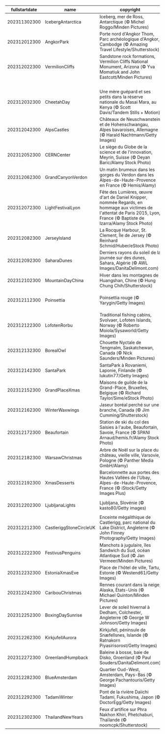 |fullstartdate|name|copyright|title|image|
|--|--|--|--|--|
202311302300|IcebergAntarctica|Iceberg, mer de Ross, Antarctique (© Michel Roggo/Minden Pictures)|La vie au grand frais !|![](/fr-FR/2023/12/202311302300IcebergAntarctica.jpg)|
202312012300|AngkorPark|Porte nord d'Angkor Thom, Parc archéologique d'Angkor, Cambodge (© Amazing Travel Lifestyle/Shutterstock)|L’ancienne cité Khmer aux temples majestueux|![](/fr-FR/2023/12/202312012300AngkorPark.jpg)|
202312022300|VermilionCliffs|Sandstone rock formations, Vermilion Cliffs National Monument, Arizona (© Yva Momatiuk and John Eastcott/Minden Pictures)|Un paysage extraordinaire sculpté par le temps|![](/fr-FR/2023/12/202312022300VermilionCliffs.jpg)|
||||![](/fr-FR/2023/12/.jpg)|
202312032300|CheetahDay|Une mère guépard et ses petits dans la réserve nationale du Masai Mara, au Kenya (© Scott Davis/Tandem Stills + Motion)|Le félin le plus rapide du monde !|![](/fr-FR/2023/12/202312032300CheetahDay.jpg)|
202312042300|AlpsCastles|Châteaux de Neuschwanstein et de Hohenschwangau, Alpes bavaroises, Allemagne (© Harald Nachtmann/Getty Images)|Un paysage tout droit sorti d'un conte de fées|![](/fr-FR/2023/12/202312042300AlpsCastles.jpg)|
202312052300|CERNCenter|Le siège du Globe de la science et de l'innovation, Meyrin, Suisse (© Deyan Baric/Alamy Stock Photo)|Un code Mondial pour l’avenir|![](/fr-FR/2023/12/202312052300CERNCenter.jpg)|
202312062300|GrandCanyonVerdon|Un matin brumeux dans les gorges du Verdon dans les Alpes-de-Haute-Provence en France (© Hemis/Alamy)|Le Grand Canyon Provençal|![](/fr-FR/2023/12/202312062300GrandCanyonVerdon.jpg)|
202312072300|LightFestivalLyon|Fête des Lumières, œuvre d'art de Daniel Knipper, nommée Regards, en hommage aux victimes de l'attentat de Paris 2015, Lyon, France (© Baptiste de Izarra/Alamy Stock Photo)|Une féerie douce et lumineuse|![](/fr-FR/2023/12/202312072300LightFestivalLyon.jpg)|
202312082300|JerseyIsland|La Rocque Harbour, St. Clement, Île de Jersey (© Reinhard Schmid/Huber/eStock Photo)|Sur les pas de Victor Hugo…|![](/fr-FR/2023/12/202312082300JerseyIsland.jpg)|
202312092300|SaharaDunes|Derniers rayons du soleil de la journée sur des dunes, Sahara, Algérie (© AWL Images/DanitaDelimont.com)|Chaque jour, une dune différente…|![](/fr-FR/2023/12/202312092300SaharaDunes.jpg)|
202312102300|MountainDayChina|Hiver dans les montagnes de Huangshan, Chine (© Hung Chung Chih/Shutterstock)|Excursion au sommet !|![](/fr-FR/2023/12/202312102300MountainDayChina.jpg)|
202312112300|Poinsettia|Poinsettia rouge (© Yarygin/Getty Images)|Les « Étoiles de Noël » sont de retour !|![](/fr-FR/2023/12/202312112300Poinsettia.jpg)|
202312122300|LofotenRorbu|Traditional fishing cabins, Svolvaer, Lofoten Islands, Norway (© Roberto Moiola/Sysaworld/Getty Images)|La vie dans un « rorbu »  !|![](/fr-FR/2023/12/202312122300LofotenRorbu.jpg)|
202312132300|BorealOwl|Chouette Nyctale de Tengmalm, Saskatchewan, Canada (© Nick Saunders/Minden Pictures)|Une chouette... chouette !|![](/fr-FR/2023/12/202312132300BorealOwl.jpg)|
202312142300|SantaPark|SantaPark à Rovaniemi, Laponie, Finlande (© lukutin77/Getty Images)|L'aire de jeux du Père Noël !|![](/fr-FR/2023/12/202312142300SantaPark.jpg)|
202312152300|GrandPlaceXmas|Maisons de guilde de la Grand-Place, Bruxelles, Belgique (© Richard Taylor/Sime/eStock Photo)|Bruxelles, ma belle !|![](/fr-FR/2023/12/202312152300GrandPlaceXmas.jpg)|
202312162300|WinterWaxwings|Jaseur boréal perché sur une branche, Canada (© Jim Cumming/Shutterstock)|Des fashionistas à plumes !|![](/fr-FR/2023/12/202312162300WinterWaxwings.jpg)|
202312172300|Beaufortain|Station de ski du col des Saisies à l'aube, Beaufortain, Savoie, France (© SPANI Arnaud/hemis.fr/Alamy Stock Photo)|Un petit coin de paradis savoyard !|![](/fr-FR/2023/12/202312172300Beaufortain.jpg)|
202312182300|WarsawChristmas|Arbre de Noël sur la place du château, vieille ville, Varsovie, Pologne (© Panther Media GmbH/Alamy)|La halte polonaise du Père Noël !|![](/fr-FR/2023/12/202312182300WarsawChristmas.jpg)|
202312192300|XmasDesserts|Barcelonnette aux portes des Hautes Vallées de l'Ubay, Alpes-de-Haute-Provence, France (© iStock/Getty Images Plus)|Une veillée de Noël provençale|![](/fr-FR/2023/12/202312192300XmasDesserts.jpg)|
202312202300|LjubljanaLights|Ljubljana, Slovénie (© kasto80/Getty images)|Des fêtes de fin d'année à la slovène !|![](/fr-FR/2023/12/202312202300LjubljanaLights.jpg)|
202312212300|CastleriggStoneCircleUK|Enceinte mégalithique de Castlerigg, parc national du Lake District, Angleterre (© John Finney Photography/Getty Images)|Prêt pour la nuit la plus longue de l’année ?|![](/fr-FR/2023/12/202312212300CastleriggStoneCircleUK.jpg)|
202312222300|FestivusPenguins|Manchots à jugulaire, îles Sandwich du Sud, océan Atlantique Sud (© Jan Vermeer/Minden Pictures)|Un manchot… à jugulaire !|![](/fr-FR/2023/12/202312222300FestivusPenguins.jpg)|
202312232300|EstoniaXmasEve|Place de l'hôtel de ville, Tartu, Estonie (© Westend61/Getty Images)|Une nuit magique vous attend !|![](/fr-FR/2023/12/202312232300EstoniaXmasEve.jpg)|
202312242300|CaribouChristmas|Rennes courant dans la neige, Alaska, États-Unis (© Michael Quinton/Minden Pictures)|Les « rennes » de Noël !|![](/fr-FR/2023/12/202312242300CaribouChristmas.jpg)|
202312252300|BoxingDaySunrise|Lever de soleil hivernal à Dedham, Colchester, Angleterre (© George W Johnson/Getty Images)|Connaissez-vous la tradition du « Boxing Day »|![](/fr-FR/2023/12/202312252300BoxingDaySunrise.jpg)|
202312262300|KirkjufellAurora|Kirkjufell, péninsule de Snæfellsnes, Islande (© Ratnakorn Piyasirisorost/Getty Images)|Le pays de la glace et du feu|![](/fr-FR/2023/12/202312262300KirkjufellAurora.jpg)|
202312272300|GreenlandHumpback|Baleine à bosse, baie de Disko, Groenland (© Paul Souders/DanitaDelimont.com)|Si grande et pourtant si fragile|![](/fr-FR/2023/12/202312272300GreenlandHumpback.jpg)|
202312282300|BlueAmsterdam|Quartier Oud-West, Amsterdam, Pays-Bas (© George Pachantouris/Getty Images)|La capitale aux mille ponts !|![](/fr-FR/2023/12/202312282300BlueAmsterdam.jpg)|
202312292300|TadamiWinter|Pont de la rivière Daiichi Tadami, Fukushima, Japon (© DoctorEgg/Getty Images)|Le Grand Bleu japonais|![](/fr-FR/2023/12/202312292300TadamiWinter.jpg)|
202312302300|ThailandNewYears|Feux d'artifice sur Phra Nakhon Khiri, Phetchaburi, Thaïlande (© noomcpk/Shutterstock)|À l’année prochaine !|![](/fr-FR/2023/12/202312302300ThailandNewYears.jpg)|
